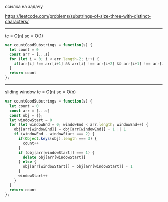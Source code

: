 ссылка на задачу 

https://leetcode.com/problems/substrings-of-size-three-with-distinct-characters/


---
tc = O(n)
sc = O(1)
```js
var countGoodSubstrings = function(s) {
  let count = 0
  const arr = [...s]
  for (let i = 0; i < arr.length-2; i++) {
    if(arr[i] !== arr[i+1] && arr[i] !== arr[i+2] && arr[i+1] !== arr[i+2]) count += 1
  }
  return count
};
```
---
sliding window
tc = O(n)
sc = O(n)
```js
var countGoodSubstrings = function(s) {
  let count = 0
  const arr = [...s]
  const obj = {};
  let windowStart = 0
  for (let windowEnd = 0; windowEnd < arr.length; windowEnd++) {
    obj[arr[windowEnd]] = obj[arr[windowEnd]] + 1 || 1
    if (windowEnd - windowStart === 2) {
      if(Object.keys(obj).length === 3) {
        count++
      }
      if (obj[arr[windowStart]] === 1) {
        delete obj[arr[windowStart]]
      } else {
        obj[arr[windowStart]] = obj[arr[windowStart]] - 1
      }
      windowStart++
    }
  }
  return count
};

```
